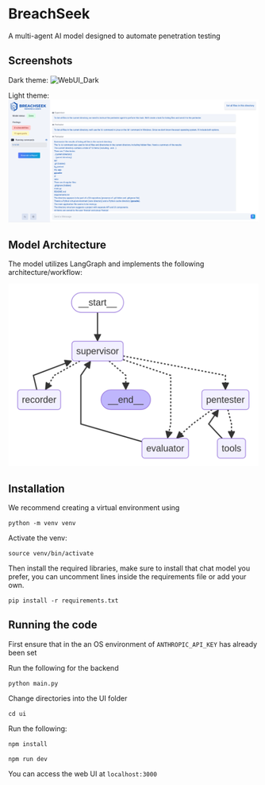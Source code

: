 # BreachSeek

A multi-agent AI model designed to automate penetration testing

## Screenshots
Dark theme:
![WebUI_Dark](images/WebUI.png)

Light theme:
![WebUI_Light](images/WebUI_Light.png)

## Model Architecture
The model utilizes LangGraph and implements the following architecture/workflow:

![Model Architecture](images/Graph.png)

## Installation

We recommend creating a virtual environment using 

```console
python -m venv venv
```

Activate the venv:
```console
source venv/bin/activate
```

Then install the required libraries, make sure to install that chat model you prefer, you can uncomment lines inside the requirements file or add your own. 

```console
pip install -r requirements.txt
```

## Running the code 
First ensure that in the an OS environment of `ANTHROPIC_API_KEY` has already been set

Run the following for the backend
```console
python main.py
```

Change directories into the UI folder
```console
cd ui
```

Run the following:
```console
npm install
```

```console
npm run dev
```

You can access the web UI at `localhost:3000`
